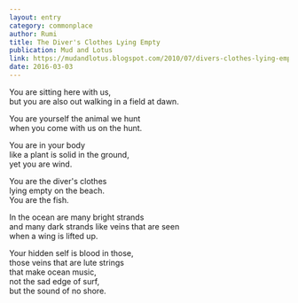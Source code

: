 ```yaml
---
layout: entry
category: commonplace
author: Rumi
title: The Diver's Clothes Lying Empty
publication: Mud and Lotus
link: https://mudandlotus.blogspot.com/2010/07/divers-clothes-lying-empty.html
date: 2016-03-03
---
```


You are sitting here with us,
<br>but you are also out walking in a field at dawn.

You are yourself the animal we hunt
<br>when you come with us on the hunt.

You are in your body
<br>like a plant is solid in the ground,
<br>yet you are wind.

You are the diver's clothes
<br>lying empty on the beach.
<br>You are the fish.

In the ocean are many bright strands
<br>and many dark strands like veins that are seen
<br>when a wing is lifted up.

Your hidden self is blood in those,
<br>those veins that are lute strings
<br>that make ocean music,
<br>not the sad edge of surf,
<br>but the sound of no shore.
